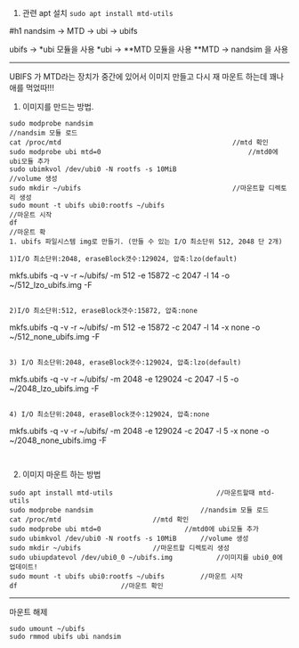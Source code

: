1. 관련 apt 설치
```sudo apt install mtd-utils```


#h1 nandsim -> MTD -> ubi -> ubifs

ubifs -> *ubi 모듈을 사용
*ubi -> **MTD 모듈을 사용
**MTD -> nandsim 을 사용

*** 
UBIFS 가 MTD라는 장치가 중간에 있어서 이미지 만들고 다시 재 마운트 하는데 꽤나 애를 먹었따!!!

1. 이미지를 만드는 방법.
```
sudo modprobe nandsim 		                                                //nandsim 모듈 로드
cat /proc/mtd							                //mtd 확인
sudo modprobe ubi mtd=0						                //mtd0에 ubi모듈 추가
sudo ubimkvol /dev/ubi0 -N rootfs -s 10MiB			                //volume 생성
sudo mkdir ~/ubifs						                //마운트할 디렉토리 생성
sudo mount -t ubifs ubi0:rootfs ~/ubifs			                        //마운트 시작
df 								                                                       //마운트 확
1. ubifs 파일시스템 img로 만들기. (만들 수 있는 I/O 최소단위 512, 2048 단 2개)

1)I/O 최소단위:2048, eraseBlock갯수:129024, 압축:lzo(default)
```
mkfs.ubifs -q -v -r ~/ubifs/ -m 512 -e 15872 -c 2047 -l 14 -o ~/512_lzo_ubifs.img -F
```

2)I/O 최소단위:512, eraseBlock갯수:15872, 압축:none
```
mkfs.ubifs -q -v -r ~/ubifs/ -m 512 -e 15872 -c 2047 -l 14 -x none -o ~/512_none_ubifs.img -F
```

3) I/O 최소단위:2048, eraseBlock갯수:129024, 압축:lzo(default)
```
mkfs.ubifs -q -v -r ~/ubifs/ -m 2048 -e 129024 -c 2047 -l 5 -o ~/2048_lzo_ubifs.img -F
```

4) I/O 최소단위:2048, eraseBlock갯수:129024, 압축:none
```
mkfs.ubifs -q -v -r ~/ubifs/ -m 2048 -e 129024 -c 2047 -l 5 -x none -o ~/2048_none_ubifs.img -F
```


```

2. 이미지 마운트 하는 방법

```
sudo apt install mtd-utils                  		//마운트할때 mtd-utils 
sudo modprobe nandsim 		                  	//nandsim 모듈 로드
cat /proc/mtd						//mtd 확인
sudo modprobe ubi mtd=0				        //mtd0에 ubi모듈 추가
sudo ubimkvol /dev/ubi0 -N rootfs -s 10MiB		//volume 생성
sudo mkdir ~/ubifs					//마운트할 디렉토리 생성
sudo ubiupdatevol /dev/ubi0_0 ~/ubifs.img   		//이미지를 ubi0_0에 업데이트!
sudo mount -t ubifs ubi0:rootfs ~/ubifs			//마운트 시작
df 							//마운트 확인

```

***

마운트 해제
```
sudo umount ~/ubifs
sudo rmmod ubifs ubi nandsim
```



